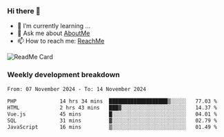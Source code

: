 ### Hi there 👋

- 🌱 I’m currently learning ...
- 💬 Ask me about [AboutMe](https://www.itzcy.com/about)
- 📫 How to reach me: [ReachMe](https://www.itzcy.com/about)

![ReadMe Card](https://github-readme-stats-ten-gilt.vercel.app/api?username=SuperChenYun&show_icons=true&title_color=fff&icon_color=79ff97&text_color=9f9f9f&bg_color=151515&hide_border=true)

### Weekly development breakdown
<!--START_SECTION:waka-->

```txt
From: 07 November 2024 - To: 14 November 2024

PHP              14 hrs 34 mins  ███████████████████▒░░░░░   77.03 %
HTML             2 hrs 43 mins   ███▓░░░░░░░░░░░░░░░░░░░░░   14.37 %
Vue.js           45 mins         █░░░░░░░░░░░░░░░░░░░░░░░░   04.01 %
SQL              31 mins         ▓░░░░░░░░░░░░░░░░░░░░░░░░   02.79 %
JavaScript       16 mins         ▒░░░░░░░░░░░░░░░░░░░░░░░░   01.49 %
```

<!--END_SECTION:waka-->
